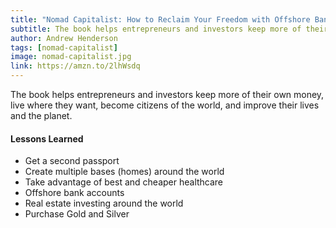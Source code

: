 ```yaml
---
title: "Nomad Capitalist: How to Reclaim Your Freedom with Offshore Bank Accounts, Dual Citizenship, Foreign Companies, and Overseas Investments"
subtitle: The book helps entrepreneurs and investors keep more of their own money, live where they want, become citizens of the world, and improve their lives and the planet.
author: Andrew Henderson
tags: [nomad-capitalist]
image: nomad-capitalist.jpg
link: https://amzn.to/2lhWsdq
---
```


The book helps entrepreneurs and investors keep more of their own money, live where they want, become citizens of the world, and improve their lives and the planet.

#### Lessons Learned
* Get a second passport
* Create multiple bases (homes) around the world
* Take advantage of best and cheaper healthcare
* Offshore bank accounts
* Real estate investing around the world
* Purchase Gold and Silver
